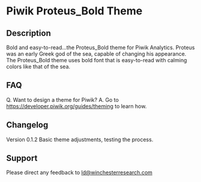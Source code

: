 # Piwik Proteus_Bold Theme

## Description

Bold and easy-to-read...the Proteus_Bold theme for Piwik Analytics. Proteus was an early Greek god of the sea, capable of changing his appearance.  The Proteus_Bold theme uses bold font that is easy-to-read with calming colors like that of the sea.

## FAQ

Q.  Want to design a theme for Piwik?
A.  Go to https://developer.piwik.org/guides/theming to learn how.


## Changelog

Version 0.1.2 
Basic theme adjustments, testing the process.

## Support

Please direct any feedback to ld@winchesterresearch.com


